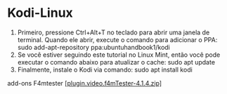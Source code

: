# Kodi-Linux

1. Primeiro, pressione Ctrl+Alt+T no teclado para abrir uma janela de terminal. Quando ele abrir, execute o comando para adicionar o PPA: sudo add-apt-repository ppa:ubuntuhandbook1/kodi
2. Se você estiver seguindo este tutorial no Linux Mint, então você pode executar o comando abaixo para atualizar o cache: sudo apt update
3. Finalmente, instale o Kodi via comando: sudo apt install kodi

add-ons F4mtester
[[plugin.video.f4mTester-4.1.4.zip]](https://github.com/gloriosotv/Kodi-Linux/raw/refs/heads/main/plugin.video.f4mTester-4.1.4.zip)
